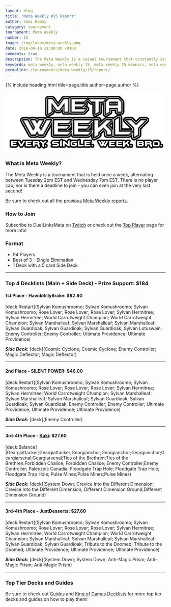 ```yaml
---
layout: blog
title: "Meta Weekly #15 Report"
author: Yami Hammy
category: tournament
tournament: Meta Weekly
number: 15
image: /img/logos/meta-weekly.png
date: 2018-04-10 21:00:00 +0100
comments: true
description: The Meta Weekly is a casual tournament that constantly assesses the ever changing Meta. Check out the report of these Top Players, their decks, and Prizes!
keywords: meta weekly, meta weekly 15, meta weekly 15 winners, meta weekly 15 decks, tournament, Dkayed, duel links meta, geargia, anki, masked heroes, sylvan, rez
permalink: /tournaments/meta-weekly/15/report/
---
```


{% include heading.html title=page.title author=page.author %}

![](/img/logos/meta-weekly.png)

### What is Meta Weekly?
The Meta Weekly is a tournament that is held once a week, alternating between Tuesday 2pm EST and Wednesday 7pm EST. There is no player cap, nor is there a deadline to join - you can even join at the very last second!

Be sure to check out all the [previous Meta Weekly reports](/tournaments/meta-weekly/).

### How to Join
Subscribe to DuelLinksMeta on [Twitch](https://www.twitch.tv/duellinksmeta) or check out the [Top Player](/discord/) page for more info!

### Format
- 94 Players
- Best of 3 - Single Elimination 
- 1 Deck with a 5 card Side Deck

---

### Top 4 Decklists (Main + Side Deck) - Prize Support: $184

#### 1st Place - HavokBillyBrake: $82.80

[deck:Restart](Sylvan Komushroomo; Sylvan Komushroomo; Sylvan Komushroomo; Rose Lover; Rose Lover; Rose Lover; Sylvan Hermitree; Sylvan Hermitree; World Carrotweight Champion; World Carrotweight Champion; Sylvan Marshalleaf; Sylvan Marshalleaf; Sylvan Marshalleaf; Sylvan Guardioak; Sylvan Guardioak; Sylvan Guardioak; Sylvan Lotuswain; Enemy Controller; Enemy Controller; Ultimate Providence; Ultimate Providence)

***Side Deck:***
[deck](Cosmic Cyclone; Cosmic Cyclone; Enemy Controller; Magic Deflector; Magic Deflector)

---

#### 2nd Place - SILENT POWER: $46.00

[deck:Restart](Sylvan Komushroomo; Sylvan Komushroomo; Sylvan Komushroomo; Rose Lover; Rose Lover; Rose Lover; Sylvan Hermitree; Sylvan Hermitree; World Carrotweight Champion; Sylvan Marshalleaf; Sylvan Marshalleaf; Sylvan Marshalleaf; Sylvan Guardioak; Sylvan Guardioak; Sylvan Guardioak; Enemy Controller; Enemy Controller; Ultimate Providence; Ultimate Providence; Ultimate Providence)

***Side Deck:***
[deck](Enemy Controller)

---

#### 3rd-4th Place - [Kaki](/authors/kaki): $27.60

[deck:Balance](Geargiattacker;Geargiattacker;Geargianchor;Geargianchor;Geargianchor;Geargiarsenal;Geargiarsenal;Ties of the Brethren;Ties of the Brethren;Forbidden Chalice; Forbidden Chalice; Enemy Controller;Enemy Controller; Paleozoic Canadia; Floodgate Trap Hole; Floodgate Trap Hole; Floodgate Trap Hole; Pulse Mines;Pulse Mines;Pulse Mines)

***Side Deck:***
[deck](System Down; Crevice Into the Different Dimension; Crevice Into the Different Dimension; Different Dimension Ground;Different Dimension Ground)

---

#### 3rd-4th Place - JustDesserts: $27.60

[deck:Restart](Sylvan Komushroomo; Sylvan Komushroomo; Sylvan Komushroomo; Rose Lover; Rose Lover; Rose Lover; Sylvan Hermitree; Sylvan Hermitree; World Carrotweight Champion; World Carrotweight Champion; Sylvan Marshalleaf; Sylvan Marshalleaf; Sylvan Marshalleaf; Sylvan Guardioak; Sylvan Guardioak; Tribute to the Doomed; Tribute to the Doomed; Ultimate Providence; Ultimate Providence; Ultimate Providence)

***Side Deck:***
[deck](System Down; System Down; Anti-Magic Prism; Anti-Magic Prism; Anti-Magic Prism)

---

### Top Tier Decks and Guides
Be sure to check out [Guides](/guides/) and [King of Games Decklists](/top-decks/) for more top tier decks and guides on how to play them! 